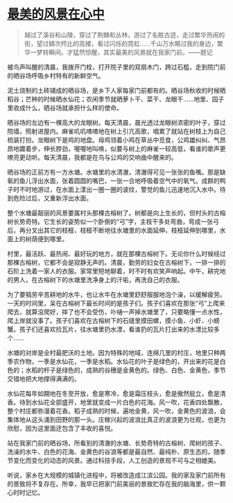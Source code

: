 <link href="../../../css/style.css" rel="stylesheet" type="text/css" />

# [最美的风景在心中](http：//www.zhuna.cn/zhishi/4718805.html)

> 越过了溪谷和山陵，穿过了荆棘和丛林，游过了名胜古迹，走过繁华热闹的街，望过鳞次栉比的高楼，看过闪烁的霓虹……千山万水略过我的身边，繁华一梦转瞬间。才猛然惊醒，其实最美的风景就在我家门前。——题记

<div class="p">

被鸟声叫醒的清晨，我拨开门栓，打开院子里的双扇木门，跨过石槛，走到院门前的晒谷场呼吸乡村特有的新鲜空气。

泥土烧制的土砖铺成的晒谷场，是乡下人家每家门前都有的。晒谷场秋收的时候晒稻谷；芒种的时候晒水仙花；农闲季节就晒萝卜干、菜干、龙眼干……地里、园子里收成什么，晒谷场就承担什么样的使命。

晒谷场的左边有一棵高大的龙眼树。每天清晨，晨光透过龙眼树浓密的叶子，穿过院墙，照射进屋内。麻雀叽叽喳喳地在树上引亢高歌，唱累了就站在树枝上为自己梳装打扮。龙眼树下是鸡的地盘。母鸡领着小鸡在草丛中觅食，公鸡雄纠纠、气昂昂地踱着步，伸长脖劲，喔喔地叫唤，似要与树上的麻雀一较高低，看谁的歌声更嘹亮更动听。每天清晨，我都是在鸟与公鸡的交响曲中醒来的。

晒谷场的正前方有一方水塘。水塘里的水清澈，清澈得可见一张张的鱼嘴。那是缺氧的鱼儿浮出水面，张着圆圆的嘴巴，一张一合地呼吸着空气中的氧气。成群的鸭子时不时地游过，在水面上漾出一圈一圈的波纹，警觉的鱼儿迅速地沉入水中。待到危险过后，又重新浮出水面。

整个水塘最靓丽的风景要属村头那棵古榕树了。树都是向上生长的，但村头的古榕树长势奇特。它生长的姿势似一个卧倒的“弓”字，主枝干多处弯曲，弯成一张弓后，再分叉出其它的枝桠，枝桠不断地往水塘里的水面延伸，枝桠延伸到哪里，水面上的树荫便到哪里。

村里，最活跃、最热闹、最好玩的地方，就在那棵古榕树下。无论你什么时候经过那棵古榕树，它都不会是寂静无声的。清晨，勤劳的妇女在古榕树下，一排一排的石阶上洗着一家人的衣服。家常里短地聊着，时不时有欢笑声响起。中午，耕完地的男人，在古榕树下的水塘里洗净身上的汗垢，再洗自己的衣服。

为了要犒劳辛苦耕地的水牛，也让水牛在水塘里舒舒服服地泡个澡，以缓解疲劳。一天的时间里，呆在古榕树下最长时间的是孩子们。孩子们喜欢在那张“弓”上爬来爬去，就算没爬好，摔了也不会受伤，卟嗵一声掉水塘里了，只要略懂一点水性，爬上岸就没事了。孩子们喜欢在古榕树下的石缝里摸田螺，摸小鱼、小虾、小螃蟹。孩子们还喜欢捡瓦片，往水塘里扔水漂，看谁扔的瓦片打出来的水漂比较多个……

水塘的对岸是全村最肥沃的土地。因为特殊的地域，连绵几里的村庄，地里只种两季农作物，一季是水仙花，一季是水稻。水仙花的叶子是绿色的，开出来的花是白色的；水稻的杆子是绿色的，成熟的谷穗是金黄色的。绿色、白色、金黄色，季节交错地把大地撑得满满的。

水仙花每年如期地在冬至开放，愈是寒冷，愈是霜压枝头，愈是傲然挺立，愈是清香。待到水仙花全部盛开，地里就变成一片白色的花海。风一吹，花香四处飘散，整个村庄都弥漫着花香。稻子成熟的时候，遍地金黄，风一吹，金黄色的波浪，会集体地从这头涌到田野的那一头。庄稼兴起的波浪比真正的波浪更为壮观，也更为欣慰，因为这里面还包含了丰收的喜悦。

站在我家门前的晒谷场，所看到的清澈的水塘、长势奇特的古榕树、爬树的孩子、洗澡的水牛、白色的花海、金黄色的谷浪等都是最自然、最纯朴、原生态的，随季节变化而变化的动态的风景。通过科技手段，人工创造的景观不可与之相媲美。

听说，家乡在大规模的城镇化进程中，将被改造成江滨公园。我的家及家门前所有的景致将不复存在。所幸，我早已把家门前美丽的景致贮存在我的脑海里，供一颗心时时记忆。

